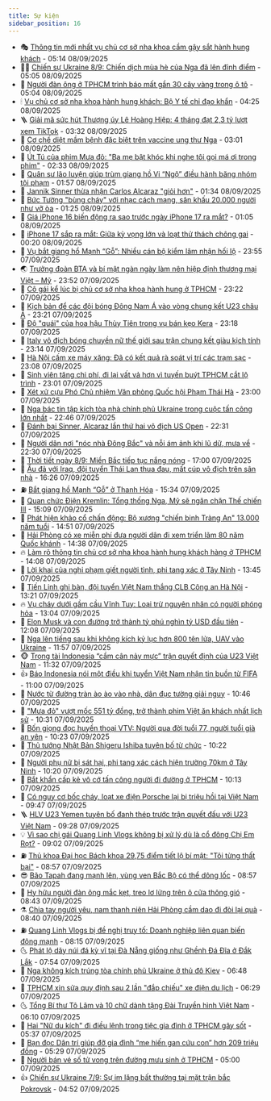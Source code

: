 ```yaml
---
title: Sự kiện
sidebar_position: 16
---
```


<!-- dantri-su-kien:START -->
- 🎭 [Thông tin mới nhất vụ chủ cơ sở nha khoa cầm gậy sắt hành hung khách](https://dantri.com.vn/suc-khoe/thong-tin-moi-nhat-vu-chu-co-so-nha-khoa-cam-gay-sat-hanh-hung-khach-20250908121039316.htm) - 05:14 08/09/2025
- 👨‍🏫 [Chiến sự Ukraine 8/9: Chiến dịch mùa hè của Nga đã lên đỉnh điểm](https://dantri.com.vn/the-gioi/chien-su-ukraine-89-chien-dich-mua-he-cua-nga-da-len-dinh-diem-20250908105603460.htm) - 05:05 08/09/2025
- 🌮 [Người đàn ông ở TPHCM trình báo mất gần 30 cây vàng trong ô tô](https://dantri.com.vn/phap-luat/nguoi-dan-ong-o-tphcm-trinh-bao-mat-gan-30-cay-vang-trong-o-to-20250908115145985.htm) - 05:04 08/09/2025
- 🕯 [Vụ chủ cơ sở nha khoa hành hung khách: Bộ Y tế chỉ đạo khẩn](https://dantri.com.vn/suc-khoe/vu-chu-co-so-nha-khoa-hanh-hung-khach-bo-y-te-chi-dao-khan-20250908112113869.htm) - 04:25 08/09/2025
- 🪜 [Giải mã sức hút Thượng úy Lê Hoàng Hiệp: 4 tháng đạt 2,3 tỷ lượt xem TikTok](https://dantri.com.vn/doi-song/giai-ma-suc-hut-thuong-uy-le-hoang-hiep-4-thang-dat-23-ty-luot-xem-tiktok-20250907115110244.htm) - 03:32 08/09/2025
- 🐘 [Cơ chế diệt mầm bệnh đặc biệt trên vaccine ung thư Nga](https://dantri.com.vn/the-gioi/co-che-diet-mam-benh-dac-biet-tren-vaccine-ung-thu-nga-20250908094051834.htm) - 03:01 08/09/2025
- 🤔 [Út Tú của phim Mưa đỏ: &quot;Ba mẹ bật khóc khi nghe tôi gọi má ơi trong phim&quot;](https://dantri.com.vn/giai-tri/ut-tu-cua-phim-mua-do-ba-me-bat-khoc-khi-nghe-toi-goi-ma-oi-trong-phim-20250906211829085.htm) - 02:33 08/09/2025
- 🧠 [Quân sư lão luyện giúp trùm giang hồ Vi “Ngộ” điều hành băng nhóm tội phạm](https://dantri.com.vn/phap-luat/quan-su-lao-luyen-giup-trum-giang-ho-vi-ngo-dieu-hanh-bang-nhom-toi-pham-20250908082945403.htm) - 01:57 08/09/2025
- 📝 [Jannik Sinner thừa nhận Carlos Alcaraz &quot;giỏi hơn&quot;](https://dantri.com.vn/the-thao/jannik-sinner-thua-nhan-carlos-alcaraz-gioi-hon-20250908083217198.htm) - 01:34 08/09/2025
- 🦏 [Bức Tường &quot;bùng cháy&quot; với nhạc cách mạng, sân khấu 20.000 người như vỡ òa](https://dantri.com.vn/giai-tri/buc-tuong-bung-chay-voi-nhac-cach-mang-san-khau-20000-nguoi-nhu-vo-oa-20250908012059245.htm) - 01:25 08/09/2025
- 🥰 [Giá iPhone 16 biến động ra sao trước ngày iPhone 17 ra mắt?](https://dantri.com.vn/cong-nghe/gia-iphone-16-bien-dong-ra-sao-truoc-ngay-iphone-17-ra-mat-20250907222515563.htm) - 01:05 08/09/2025
- 🤗 [iPhone 17 sắp ra mắt: Giữa kỳ vọng lớn và loạt thử thách chông gai](https://dantri.com.vn/cong-nghe/iphone-17-sap-ra-mat-giua-ky-vong-lon-va-loat-thu-thach-chong-gai-20250905104440034.htm) - 00:20 08/09/2025
- 🌈 [Vụ bắt giang hồ Mạnh “Gỗ”: Nhiều cán bộ kiểm lâm nhận hối lộ](https://dantri.com.vn/phap-luat/vu-bat-giang-ho-manh-go-nhieu-can-bo-kiem-lam-nhan-hoi-lo-20250907232220937.htm) - 23:55 07/09/2025
- 🌏 [Trưởng đoàn BTA và bí mật ngàn ngày làm nên hiệp định thương mại Việt – Mỹ](https://dantri.com.vn/kinh-doanh/truong-doan-bta-va-bi-mat-ngan-ngay-lam-nen-hiep-dinh-thuong-mai-viet-my-20250825225637734.htm) - 23:52 07/09/2025
- 💄 [Cô gái kể lúc bị chủ cơ sở nha khoa hành hung ở TPHCM](https://dantri.com.vn/thoi-su/co-gai-ke-luc-bi-chu-co-so-nha-khoa-hanh-hung-o-tphcm-20250907231226496.htm) - 23:22 07/09/2025
- 👺 [Kịch bản để các đội bóng Đông Nam Á vào vòng chung kết U23 châu Á](https://dantri.com.vn/the-thao/kich-ban-de-cac-doi-bong-dong-nam-a-vao-vong-chung-ket-u23-chau-a-20250907224934983.htm) - 23:21 07/09/2025
- 👹 [Độ &quot;quái&quot; của hoa hậu Thùy Tiên trong vụ bán kẹo Kera](https://dantri.com.vn/phap-luat/do-quai-cua-hoa-hau-thuy-tien-trong-vu-ban-keo-kera-20250907233804514.htm) - 23:18 07/09/2025
- 🌊 [Italy vô địch bóng chuyền nữ thế giới sau trận chung kết giàu kịch tính](https://dantri.com.vn/the-thao/italy-vo-dich-bong-chuyen-nu-the-gioi-sau-tran-chung-ket-giau-kich-tinh-20250907231535324.htm) - 23:14 07/09/2025
- 🤠 [Hà Nội cấm xe máy xăng: Đã có kết quả rà soát vị trí các trạm sạc](https://dantri.com.vn/thoi-su/ha-noi-cam-xe-may-xang-da-co-ket-qua-ra-soat-vi-tri-cac-tram-sac-20250906225918109.htm) - 23:08 07/09/2025
- 🎊 [Sinh viên tăng chi phí, đi lại vất vả hơn vì tuyến buýt TPHCM cắt lộ trình](https://dantri.com.vn/thoi-su/sinh-vien-tang-chi-phi-di-lai-vat-va-hon-vi-tuyen-buyt-tphcm-cat-lo-trinh-20250906085005218.htm) - 23:01 07/09/2025
- 🐘 [Xét xử cựu Phó Chủ nhiệm Văn phòng Quốc hội Phạm Thái Hà](https://dantri.com.vn/phap-luat/xet-xu-cuu-pho-chu-nhiem-van-phong-quoc-hoi-pham-thai-ha-20250907201152360.htm) - 23:00 07/09/2025
- 💂 [Nga bác tin tập kích tòa nhà chính phủ Ukraine trong cuộc tấn công lớn nhất](https://dantri.com.vn/the-gioi/nga-bac-tin-tap-kich-toa-nha-chinh-phu-ukraine-trong-cuoc-tan-cong-lon-nhat-20250908052906031.htm) - 22:46 07/09/2025
- 👹 [Đánh bại Sinner, Alcaraz lần thứ hai vô địch US Open](https://dantri.com.vn/the-thao/danh-bai-sinner-alcaraz-lan-thu-hai-vo-dich-us-open-20250908053504185.htm) - 22:31 07/09/2025
- 🦒 [Người dân nơi &quot;nóc nhà Đông Bắc&quot; và nỗi ám ảnh khi lũ dữ, mưa về](https://dantri.com.vn/tam-long-nhan-ai/nguoi-dan-noi-noc-nha-dong-bac-va-noi-am-anh-khi-lu-du-mua-ve-20250827110418669.htm) - 22:30 07/09/2025
- 🗽 [Thời tiết ngày 8/9: Miền Bắc tiếp tục nắng nóng](https://dantri.com.vn/ban-doc/thoi-tiet-ngay-89-mien-bac-tiep-tuc-nang-nong-20250907185512997.htm) - 17:00 07/09/2025
- 💄 [Ẩu đả với Iraq, đội tuyển Thái Lan thua đau, mất cúp vô địch trên sân nhà](https://dantri.com.vn/the-thao/au-da-voi-iraq-doi-tuyen-thai-lan-thua-dau-mat-cup-vo-dich-tren-san-nha-20250907232640425.htm) - 16:26 07/09/2025
- ⛽️ [Bắt giang hồ Mạnh “Gỗ” ở Thanh Hóa](https://dantri.com.vn/phap-luat/bat-giang-ho-manh-go-o-thanh-hoa-20250907221704461.htm) - 15:34 07/09/2025
- 🥷 [Quan chức Điện Kremlin: Tổng thống Nga, Mỹ sẽ ngăn chặn Thế chiến III](https://dantri.com.vn/the-gioi/quan-chuc-dien-kremlin-tong-thong-nga-my-se-ngan-chan-the-chien-iii-20250907214146294.htm) - 15:09 07/09/2025
- 🤖 [Phát hiện khảo cổ chấn động: Bộ xương &quot;chiến binh Tràng An&quot; 13.000 năm tuổi](https://dantri.com.vn/thoi-su/phat-hien-khao-co-chan-dong-bo-xuong-chien-binh-trang-an-13000-nam-tuoi-20250907201411958.htm) - 14:51 07/09/2025
- 🌊 [Hải Phòng có xe miễn phí đưa người dân đi xem triển lãm 80 năm Quốc khánh](https://dantri.com.vn/thoi-su/hai-phong-co-xe-mien-phi-dua-nguoi-dan-di-xem-trien-lam-80-nam-quoc-khanh-20250907211056167.htm) - 14:38 07/09/2025
- 🔥 [Làm rõ thông tin chủ cơ sở nha khoa hành hung khách hàng ở TPHCM](https://dantri.com.vn/thoi-su/lam-ro-thong-tin-chu-co-so-nha-khoa-hanh-hung-khach-hang-o-tphcm-20250907205540688.htm) - 14:08 07/09/2025
- 🦏 [Lời khai của nghi phạm giết người tình, phi tang xác ở Tây Ninh](https://dantri.com.vn/phap-luat/loi-khai-cua-nghi-pham-giet-nguoi-tinh-phi-tang-xac-o-tay-ninh-20250907200812345.htm) - 13:45 07/09/2025
- 🐘 [Tiến Linh ghi bàn, đội tuyển Việt Nam thắng CLB Công an Hà Nội](https://dantri.com.vn/the-thao/tien-linh-ghi-ban-doi-tuyen-viet-nam-thang-clb-cong-an-ha-noi-20250907202111651.htm) - 13:21 07/09/2025
- 🔥 [Vụ cháy dưới gầm cầu Vĩnh Tuy: Loại trừ nguyên nhân có người phóng hỏa](https://dantri.com.vn/thoi-su/vu-chay-duoi-gam-cau-vinh-tuy-loai-tru-nguyen-nhan-co-nguoi-phong-hoa-20250907195823263.htm) - 13:04 07/09/2025
- 💼 [Elon Musk và con đường trở thành tỷ phú nghìn tỷ USD đầu tiên](https://dantri.com.vn/kinh-doanh/elon-musk-va-con-duong-tro-thanh-ty-phu-nghin-ty-usd-dau-tien-20250906005155302.htm) - 12:08 07/09/2025
- 🚀 [Nga lên tiếng sau khi không kích kỷ lục hơn 800 tên lửa, UAV vào Ukraine](https://dantri.com.vn/the-gioi/nga-len-tieng-sau-khi-khong-kich-ky-luc-hon-800-ten-lua-uav-vao-ukraine-20250907183357931.htm) - 11:57 07/09/2025
- 🐵 [Trọng tài Indonesia “cầm cân nảy mực” trận quyết định của U23 Việt Nam](https://dantri.com.vn/the-thao/trong-tai-indonesia-cam-can-nay-muc-tran-quyet-dinh-cua-u23-viet-nam-20250907183203648.htm) - 11:32 07/09/2025
- 👍 [Báo Indonesia nói một điều khi tuyển Việt Nam nhận tin buồn từ FIFA](https://dantri.com.vn/the-thao/bao-indonesia-noi-mot-dieu-khi-tuyen-viet-nam-nhan-tin-buon-tu-fifa-20250907174333880.htm) - 11:00 07/09/2025
- 🚦 [Nước từ đường tràn ào ào vào nhà, dân đục tường giải nguy](https://dantri.com.vn/thoi-su/nuoc-tu-duong-tran-ao-ao-vao-nha-dan-duc-tuong-giai-nguy-20250907171730264.htm) - 10:46 07/09/2025
- 🥸 [&quot;Mưa đỏ&quot; vượt mốc 551 tỷ đồng, trở thành phim Việt ăn khách nhất lịch sử](https://dantri.com.vn/giai-tri/mua-do-vuot-moc-551-ty-dong-tro-thanh-phim-viet-an-khach-nhat-lich-su-20250907172237259.htm) - 10:31 07/09/2025
- 🥷 [Bốn giọng đọc huyền thoại VTV: Người qua đời tuổi 77, người tuổi già an yên](https://dantri.com.vn/giai-tri/bon-giong-doc-huyen-thoai-vtv-nguoi-qua-doi-tuoi-77-nguoi-tuoi-gia-an-yen-20250907162938940.htm) - 10:23 07/09/2025
- 🤡 [Thủ tướng Nhật Bản Shigeru Ishiba tuyên bố từ chức](https://dantri.com.vn/the-gioi/thu-tuong-nhat-ban-shigeru-ishiba-tuyen-bo-tu-chuc-20250907164423053.htm) - 10:22 07/09/2025
- 🥳 [Người phụ nữ bị sát hại, phi tang xác cách hiện trường 70km ở Tây Ninh](https://dantri.com.vn/phap-luat/nguoi-phu-nu-bi-sat-hai-phi-tang-xac-cach-hien-truong-70km-o-tay-ninh-20250907165155173.htm) - 10:20 07/09/2025
- 🤩 [Bắt khẩn cấp kẻ vô cớ tấn công người đi đường ở TPHCM](https://dantri.com.vn/phap-luat/bat-khan-cap-ke-vo-co-tan-cong-nguoi-di-duong-o-tphcm-20250907165400665.htm) - 10:13 07/09/2025
- 🎡 [Có nguy cơ bốc cháy, loạt xe điện Porsche lại bị triệu hồi tại Việt Nam](https://dantri.com.vn/o-to-xe-may/co-nguy-co-boc-chay-loat-xe-dien-porsche-lai-bi-trieu-hoi-tai-viet-nam-20250907164654503.htm) - 09:47 07/09/2025
- 🪜 [HLV U23 Yemen tuyên bố đanh thép trước trận quyết đấu với U23 Việt Nam](https://dantri.com.vn/the-thao/hlv-u23-yemen-tuyen-bo-danh-thep-truoc-tran-quyet-dau-voi-u23-viet-nam-20250907133723512.htm) - 09:28 07/09/2025
- 💡 [Vì sao chị gái Quang Linh Vlogs không bị xử lý dù là cổ đông Chị Em Rọt?](https://dantri.com.vn/phap-luat/vi-sao-chi-gai-quang-linh-vlogs-khong-bi-xu-ly-du-la-co-dong-chi-em-rot-20250907155658180.htm) - 09:02 07/09/2025
- ⛽️ [Thủ khoa Đại học Bách khoa 29,75 điểm tiết lộ bí mật: &quot;Tôi từng thất bại&quot;](https://dantri.com.vn/giao-duc/thu-khoa-dai-hoc-bach-khoa-2975-diem-tiet-lo-bi-mat-toi-tung-that-bai-20250907153012049.htm) - 08:57 07/09/2025
- 😎 [Bão Tapah đang mạnh lên, vùng ven Bắc Bộ có thể dông lốc](https://dantri.com.vn/ban-doc/bao-tapah-dang-manh-len-vung-ven-bac-bo-co-the-dong-loc-20250907154428784.htm) - 08:57 07/09/2025
- 🗽 [Hy hữu người đàn ông mắc kẹt, treo lơ lửng trên ô cửa thông gió](https://dantri.com.vn/thoi-su/hy-huu-nguoi-dan-ong-mac-ket-treo-lo-lung-tren-o-cua-thong-gio-20250907152446499.htm) - 08:43 07/09/2025
- ⚗️ [Chia tay người yêu, nam thanh niên Hải Phòng cầm dao đi đòi lại quà](https://dantri.com.vn/phap-luat/chia-tay-nguoi-yeu-nam-thanh-nien-hai-phong-cam-dao-di-doi-lai-qua-20250907153340084.htm) - 08:40 07/09/2025
- ⛽️ [Quang Linh Vlogs bị đề nghị truy tố: Doanh nghiệp liên quan biến động mạnh](https://dantri.com.vn/kinh-doanh/quang-linh-vlogs-bi-de-nghi-truy-to-doanh-nghiep-lien-quan-bien-dong-manh-20250907144045627.htm) - 08:15 07/09/2025
- 🌜 [Phát lộ dãy núi đá kỳ vĩ tại Đà Nẵng giống như Ghềnh Đá Đĩa ở Đắk Lắk](https://dantri.com.vn/du-lich/phat-lo-day-nui-da-ky-vi-tai-da-nang-giong-nhu-ghenh-da-dia-o-dak-lak-20250907112922565.htm) - 07:54 07/09/2025
- 🦩 [Nga không kích trúng tòa chính phủ Ukraine ở thủ đô Kiev](https://dantri.com.vn/the-gioi/nga-khong-kich-trung-toa-chinh-phu-ukraine-o-thu-do-kiev-20250907132931245.htm) - 06:48 07/09/2025
- 🦒 [TPHCM xin sửa quy định sau 2 lần &quot;đắp chiếu&quot; xe điện du lịch](https://dantri.com.vn/thoi-su/tphcm-xin-sua-quy-dinh-sau-2-lan-dap-chieu-xe-dien-du-lich-20250907121843111.htm) - 06:29 07/09/2025
- 🌜 [Tổng Bí thư Tô Lâm và 10 chữ dành tặng Đài Truyền hình Việt Nam](https://dantri.com.vn/thoi-su/tong-bi-thu-to-lam-va-10-chu-danh-tang-dai-truyen-hinh-viet-nam-20250907131011981.htm) - 06:10 07/09/2025
- 🐎 [Hai &quot;Nữ du kích&quot; đi điều lệnh trong tiệc gia đình ở TPHCM gây sốt](https://dantri.com.vn/doi-song/hai-nu-du-kich-di-dieu-lenh-trong-tiec-gia-dinh-o-tphcm-gay-sot-20250907122259398.htm) - 05:37 07/09/2025
- 🌋 [Bạn đọc Dân trí giúp đỡ gia đình “mẹ hiến gan cứu con” hơn 209 triệu đồng](https://dantri.com.vn/tam-long-nhan-ai/ban-doc-dan-tri-giup-do-gia-dinh-me-hien-gan-cuu-con-hon-209-trieu-dong-20250906211418782.htm) - 05:29 07/09/2025
- 🧰 [Người bán vé số tử vong trên đường mưu sinh ở TPHCM](https://dantri.com.vn/thoi-su/nguoi-ban-ve-so-tu-vong-tren-duong-muu-sinh-o-tphcm-20250907094824508.htm) - 05:00 07/09/2025
- 👍 [Chiến sự Ukraine 7/9: Sự im lặng bất thường tại mặt trận bắc Pokrovsk](https://dantri.com.vn/the-gioi/chien-su-ukraine-79-su-im-lang-bat-thuong-tai-mat-tran-bac-pokrovsk-20250907114603278.htm) - 04:52 07/09/2025<!-- dantri-su-kien:END -->
